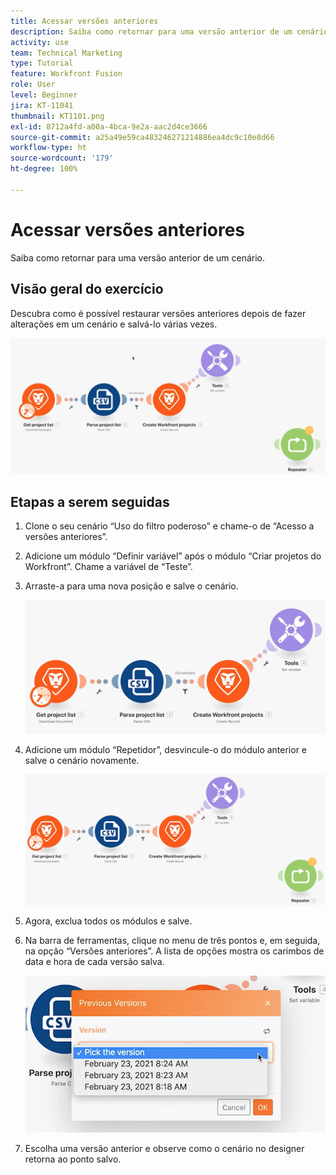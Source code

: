 ```yaml
---
title: Acessar versões anteriores
description: Saiba como retornar para uma versão anterior de um cenário. (Deve conter entre 60 e 160 caracteres, mas contém 56 caracteres)
activity: use
team: Technical Marketing
type: Tutorial
feature: Workfront Fusion
role: User
level: Beginner
jira: KT-11041
thumbnail: KT1101.png
exl-id: 8712a4fd-a00a-4bca-9e2a-aac2d4ce3666
source-git-commit: a25a49e59ca483246271214886ea4dc9c10e8d66
workflow-type: ht
source-wordcount: '179'
ht-degree: 100%

---
```


# Acessar versões anteriores

Saiba como retornar para uma versão anterior de um cenário.

## Visão geral do exercício

Descubra como é possível restaurar versões anteriores depois de fazer alterações em um cenário e salvá-lo várias vezes.

![Acessar versões anteriores - Imagem 1](../12-exercises/assets/accessing-previous-versions-walkthrough-1.png)

## Etapas a serem seguidas

1. Clone o seu cenário “Uso do filtro poderoso” e chame-o de “Acesso a versões anteriores”.
1. Adicione um módulo “Definir variável” após o módulo “Criar projetos do Workfront”. Chame a variável de “Teste”.
1. Arraste-a para uma nova posição e salve o cenário.

   ![Acessar versões anteriores - Imagem 2](../12-exercises/assets/accessing-previous-versions-walkthrough-2.png)

1. Adicione um módulo “Repetidor”, desvincule-o do módulo anterior e salve o cenário novamente.

   ![Acessar versões anteriores - Imagem 3](../12-exercises/assets/accessing-previous-versions-walkthrough-3.png)

1. Agora, exclua todos os módulos e salve.
1. Na barra de ferramentas, clique no menu de três pontos e, em seguida, na opção “Versões anteriores”. A lista de opções mostra os carimbos de data e hora de cada versão salva.

   ![Acessar versões anteriores - Imagem 4](../12-exercises/assets/accessing-previous-versions-walkthrough-4.png)

1. Escolha uma versão anterior e observe como o cenário no designer retorna ao ponto salvo.
